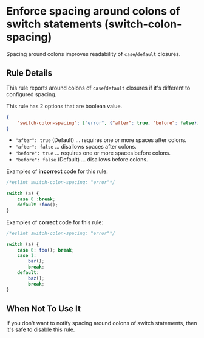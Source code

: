 # Enforce spacing around colons of switch statements (switch-colon-spacing)

Spacing around colons improves readability of `case`/`default` closures.

## Rule Details

This rule reports around colons of `case`/`default` closures if it's different to configured spacing.

This rule has 2 options that are boolean value.

```json
{
    "switch-colon-spacing": ["error", {"after": true, "before": false}]
}
```

- `"after": true` (Default) ... requires one or more spaces after colons.
- `"after": false` ... disallows spaces after colons.
- `"before": true` ... requires one or more spaces before colons.
- `"before": false` (Default) ... disallows before colons.


Examples of **incorrect** code for this rule:

```js
/*eslint switch-colon-spacing: "error"*/

switch (a) {
    case 0 :break;
    default :foo();
}
```

Examples of **correct** code for this rule:

```js
/*eslint switch-colon-spacing: "error"*/

switch (a) {
    case 0: foo(); break;
    case 1:
        bar();
        break;
    default:
        baz();
        break;
}
```

## When Not To Use It

If you don't want to notify spacing around colons of switch statements, then it's safe to disable this rule.

